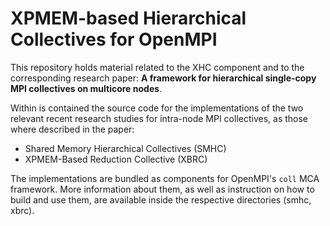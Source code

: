 # XPMEM-based Hierarchical Collectives for OpenMPI

This repository holds material related to the XHC component and to the corresponding research 
paper: **A framework for hierarchical single-copy MPI collectives on multicore nodes**.

Within is contained the source code for the implementations of the two relevant recent research
studies for intra-node MPI collectives, as those where described in the paper:

- Shared Memory Hierarchical Collectives (SMHC)
- XPMEM-Based Reduction Collective (XBRC)

The implementations are bundled as components for OpenMPI's `coll` MCA framework. More information
about them, as well as instruction on how to build and use them, are available inside the 
respective directories (smhc, xbrc).
